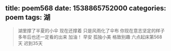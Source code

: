 title: poem568
date: 1538865752000
categories: poem
tags: 湖
---
> 湖里撑了半夏的小伞
现在还撑着
只是风雨化了伞布
你现在意志坚定的样子
多年后也还一定看的出来
加油！
早安
孤独小美
格致别趣
六点起床第568天 迟到35天